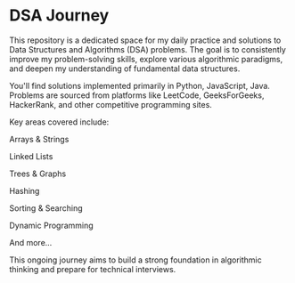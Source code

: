 # DSA Journey
This repository is a dedicated space for my daily practice and solutions to Data Structures and Algorithms (DSA) problems. The goal is to consistently improve my problem-solving skills, explore various algorithmic paradigms, and deepen my understanding of fundamental data structures.

You'll find solutions implemented primarily in Python, JavaScript, Java. Problems are sourced from platforms like LeetCode, GeeksForGeeks, HackerRank, and other competitive programming sites.

Key areas covered include:

Arrays & Strings

Linked Lists

Trees & Graphs

Hashing

Sorting & Searching

Dynamic Programming

And more...

This ongoing journey aims to build a strong foundation in algorithmic thinking and prepare for technical interviews.
